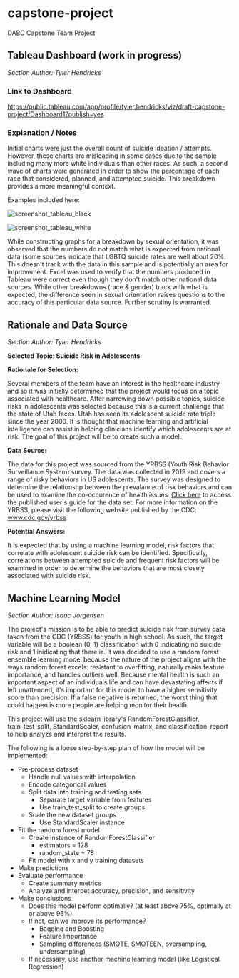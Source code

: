 # capstone-project
DABC Capstone Team Project

## Tableau Dashboard (work in progress)
*Section Author: Tyler Hendricks*

### Link to Dashboard
https://public.tableau.com/app/profile/tyler.hendricks/viz/draft-capstone-project/Dashboard1?publish=yes

### Explanation / Notes
Initial charts were just the overall count of suicide ideation / attempts. However, these charts are misleading in some cases due to the sample including many more white individuals than other races. As such, a second wave of charts were generated in order to show the percentage of each race that considered, planned, and attempted suicide. This breakdown provides a more meaningful context. 

Examples included here:

![screenshot_tableau_black](https://user-images.githubusercontent.com/104606662/193771890-2a40e3ef-2be1-4376-9450-205271bb30d7.png)

![screenshot_tableau_white](https://user-images.githubusercontent.com/104606662/193771916-da8f969f-fb39-43f0-9a69-73708b016f62.png)

While constructing graphs for a breakdown by sexual orientation, it was observed that the numbers do not match what is expected from national data (some sources indicate that LGBTQ suicide rates are well about 20%. This doesn't track with the data in this sample and is potentially an area for improvement. Excel was used to verify that the numbers produced in Tableau were correct even though they don't match other national data sources. While other breakdowns (race & gender) track with what is expected, the difference seen in sexual orientation raises questions to the accuracy of this particular data source. Further scrutiny is warranted. 


## Rationale and Data Source
*Section Author: Tyler Hendricks*

**Selected Topic: Suicide Risk in Adolescents**

**Rationale for Selection:**

Several members of the team have an interest in the healthcare industry and so it was initially determined that the project would focus on a topic associated with healthcare. After narrowing down possible topics, suicide risks in adolescents was selected because this is a current challenge that the state of Utah faces. Utah has seen its adolescent suicide rate triple since the year 2000. It is thought that machine learning and artificial intelligence can assist in helping clinicians identify which adolescents are at risk. The goal of this project will be to create such a model. 

**Data Source:**

The data for this project was sourced from the YRBSS (Youth Risk Behavior Surveillance System) survey. The data was collected in 2019 and covers a range of risky behaviors in US adolescents. The survey was designed to determine the relationshp between the prevalance of risk behaviors and can be used to examine the co-occurence of health issues. [Click here](https://github.com/tylerah/capstone-project/blob/main/data/2019_National_YRBS_Data_Users_Guide.pdf) to access the published user's guide for the data set. For more information on the YRBSS, please visit the following website published by the CDC: www.cdc.gov/yrbss

**Potential Answers:**

It is expected that by using a machine learning model, risk factors that correlate with adolescent suicide risk can be identified. Specifically, correlations between attempted suicide and frequent risk factors will be examined in order to determine the behaviors that are most closely associated with suicide risk.


## Machine Learning Model
*Section Author: Isaac Jorgensen*

The project's mission is to be able to predict suicide risk from survey data taken from the CDC (YRBSS) for youth in high school. As such, the target variable will be a boolean (0, 1) classification with 0 indicating no suicide risk and 1 inidicating that there is. It was decided to use a random forest ensemble learning model because the nature of the project aligns with the ways random forest excels: resistant to overfitting, naturally ranks feature importance, and handles outliers well. 
Because mental health is such an important aspect of an individuals life and can have devastating affects if left unattended, it's important for this model to have a higher sensitivity score than precision. If a false negative is returned, the worst thing that could happen is more people are helping monitor their health.

This project will use the sklearn library's RandomForestClassifier, train_test_split, StandardScaler, confusion_matrix, and classification_report to help analyze and interpret the results.

The following is a loose step-by-step plan of how the model will be implemented:
* Pre-process dataset
    * Handle null values with interpolation
    * Encode categorical values
    * Split data into training and testing sets
        * Separate target variable from features
        * Use train_test_split to create groups
    * Scale the new dataset groups
        * Use StandardScaler instance
* Fit the random forest model
    * Create instance of RandomForestClassifier
        * estimators = 128
        * random_state = 78
    * Fit model with x and y training datasets
* Make predictions
* Evaluate performance
    * Create summary metrics
    * Analyze and interpet accuracy, precision, and sensitivity
* Make conclusions
    * Does this model perform optimally? (at least above 75%, optimally at or above 95%)
    * If not, can we improve its performance?
        * Bagging and Boosting
        * Feature Importance
        * Sampling differences (SMOTE, SMOTEEN, oversampling, undersampling)
    * If necessary, use another machine learning model (like Logistical Regression)
